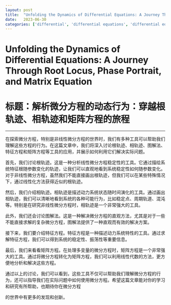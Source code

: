 ```yaml
---
layout: post
title:  "Unfolding the Dynamics of Differential Equations: A Journey Through Root Locus, Phase Portrait, and Matrix Equation"
date:   2023-06-30
categories: ['differential', 'differential equations', 'differential equations journey', 'dynamics', 'dynamics differential']
---
```

# Unfolding the Dynamics of Differential Equations: A Journey Through Root Locus, Phase Portrait, and Matrix Equation

# 标题：解析微分方程的动态行为：穿越根轨迹、相轨迹和矩阵方程的旅程

---

在探索微分方程，特别是非线性微分方程的世界时，我们有多种工具可以帮助我们理解这些方程的行为。在这篇文章中，我们将深入讨论根轨迹、相轨迹、图解法、特征方程和矩阵方程等工具的应用，并展示如何利用它们解决实际问题。

首先，我们讨论根轨迹。这是一种分析线性微分方程稳定性的工具。它通过描绘系统特征根随参数变化的轨迹，让我们可以直观地看到系统稳定性如何随参数变化。对于非线性微分方程，虽然我们不能直接画出根轨迹，但我们可以在某些特殊情况下，通过线性化方法获得近似的根轨迹。

然后，我们介绍相轨迹。相轨迹是描述动力系统状态随时间演化的工具。通过画出相轨迹，我们可以清晰地看到系统的各种可能行为，比如稳定点、周期轨道、混沌等。特别是在研究非线性微分方程时，相轨迹是一个非常强大的工具。

此外，我们还会讨论图解法。这是一种解决微分方程的直观方法，尤其是对于一些不能直接求解的复杂微分方程，图解法提供了一种直观而有效的解决方案。

接下来，我们要介绍特征方程。特征方程是一种描述动力系统特性的工具。通过求解特征方程，我们可以得到系统的稳定性、振荡性等重要信息。

最后，我们来看看矩阵方程。在处理多变量的微分方程时，矩阵方程是一个非常强大的工具。通过将微分方程转化为矩阵方程，我们可以利用线性代数的方法，更方便地分析和解决这些方程。

通过以上的讨论，我们可以看到，这些工具不仅可以帮助我们理解微分方程的行为，还可以指导我们在实际问题中如何使用微分方程。希望这篇文章能对你的学习和研究有所帮助，也期待你在微分方程

的世界中有更多的发现和创新。
